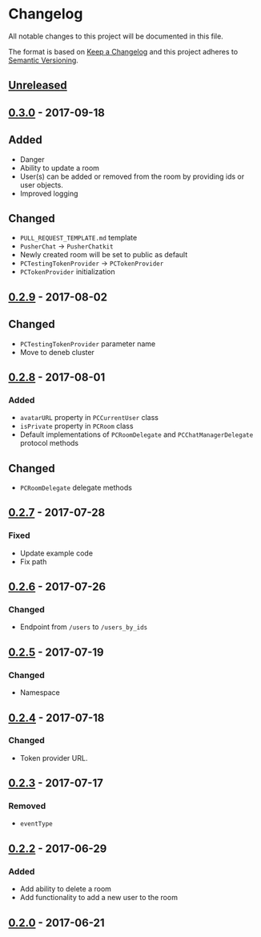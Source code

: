 # Changelog
All notable changes to this project will be documented in this file.

The format is based on [Keep a Changelog](http://keepachangelog.com/en/1.0.0/)
and this project adheres to [Semantic Versioning](http://semver.org/spec/v2.0.0.html).

## [Unreleased](https://github.com/pusher/chat-api-swift/compare/0.3.0...HEAD)

## [0.3.0](https://github.com/pusher/chat-api-swift/compare/0.2.9...0.3.0) - 2017-09-18
## Added
- Danger
- Ability to update a room
- User(s) can be added or removed from the room by providing ids or user objects.
- Improved logging

## Changed
- `PULL_REQUEST_TEMPLATE.md` template
- `PusherChat` -> `PusherChatkit`
- Newly created room will be set to public as default
- `PCTestingTokenProvider` -> `PCTokenProvider`
- `PCTokenProvider` initialization

## [0.2.9](https://github.com/pusher/chat-api-swift/compare/0.2.8...0.2.9) - 2017-08-02
## Changed
- `PCTestingTokenProvider` parameter name
- Move to deneb cluster

## [0.2.8](https://github.com/pusher/chat-api-swift/compare/0.2.7...0.2.8) - 2017-08-01
### Added
- `avatarURL` property in `PCCurrentUser` class
- `isPrivate` property in `PCRoom` class
- Default implementations of `PCRoomDelegate` and `PCChatManagerDelegate` protocol methods

## Changed
- `PCRoomDelegate` delegate methods

## [0.2.7](https://github.com/pusher/chat-api-swift/compare/0.2.6...0.2.7) - 2017-07-28
### Fixed
- Update example code
- Fix path

## [0.2.6](https://github.com/pusher/chat-api-swift/compare/0.2.5...0.2.6) - 2017-07-26
### Changed
- Endpoint from `/users` to `/users_by_ids`

## [0.2.5](https://github.com/pusher/chat-api-swift/compare/0.2.4...0.2.5) - 2017-07-19
### Changed
- Namespace

## [0.2.4](https://github.com/pusher/chat-api-swift/compare/0.2.3...0.2.4) - 2017-07-18
### Changed
- Token provider URL.

## [0.2.3](https://github.com/pusher/chat-api-swift/compare/0.2.2...0.2.3) - 2017-07-17
### Removed
- `eventType`

## [0.2.2](https://github.com/pusher/chat-api-swift/compare/0.2.0...0.2.2) - 2017-06-29
### Added
- Add ability to delete a room
- Add functionality to add a new user to the room

## [0.2.0](https://github.com/pusher/chat-api-swift/compare/0.1.28...0.2.0) - 2017-06-21
